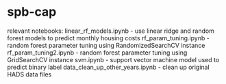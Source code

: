 # spb-cap
relevant notebooks:
linear_rf_models.ipynb - use linear ridge and random forest models to predict monthly housing costs
rf_param_tuning.ipynb - random forest parameter tuning using RandomizedSearchCV instance
rf_param_tuning2.ipynb - random forest parameter tuning using GridSearchCV instance
svm.ipynb - support vector machine model used to predict binary label
data_clean_up_other_years.ipynb - clean up original HADS data files
